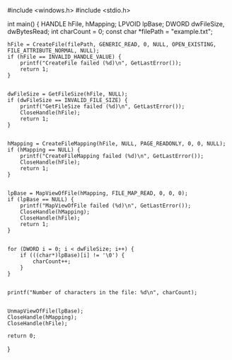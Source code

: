 #include <windows.h>
#include <stdio.h>

int main() {
    HANDLE hFile, hMapping;
    LPVOID lpBase;
    DWORD dwFileSize, dwBytesRead;
    int charCount = 0;
    const char *filePath = "example.txt"; 

    
    hFile = CreateFile(filePath, GENERIC_READ, 0, NULL, OPEN_EXISTING, FILE_ATTRIBUTE_NORMAL, NULL);
    if (hFile == INVALID_HANDLE_VALUE) {
        printf("CreateFile failed (%d)\n", GetLastError());
        return 1;
    }

    
    dwFileSize = GetFileSize(hFile, NULL);
    if (dwFileSize == INVALID_FILE_SIZE) {
        printf("GetFileSize failed (%d)\n", GetLastError());
        CloseHandle(hFile);
        return 1;
    }

    
    hMapping = CreateFileMapping(hFile, NULL, PAGE_READONLY, 0, 0, NULL);
    if (hMapping == NULL) {
        printf("CreateFileMapping failed (%d)\n", GetLastError());
        CloseHandle(hFile);
        return 1;
    }

    
    lpBase = MapViewOfFile(hMapping, FILE_MAP_READ, 0, 0, 0);
    if (lpBase == NULL) {
        printf("MapViewOfFile failed (%d)\n", GetLastError());
        CloseHandle(hMapping);
        CloseHandle(hFile);
        return 1;
    }

    
    for (DWORD i = 0; i < dwFileSize; i++) {
        if (((char*)lpBase)[i] != '\0') {
            charCount++;
        }
    }

   
    printf("Number of characters in the file: %d\n", charCount);

    
    UnmapViewOfFile(lpBase);
    CloseHandle(hMapping);
    CloseHandle(hFile);

    return 0;
}

